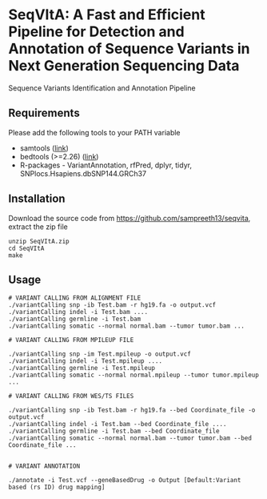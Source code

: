 # SeqVItA: A Fast and Efficient Pipeline for Detection and Annotation of Sequence Variants in Next Generation Sequencing Data

Sequence Variants Identification and Annotation Pipeline

## Requirements
Please add the following tools to your PATH variable 
* samtools ([link](https://sourceforge.net/projects/samtools/))
* bedtools (>=2.26) ([link](http://bedtools.readthedocs.org/en/latest/content/installation.html))
* R-packages - VariantAnnotation, rfPred, dplyr, tidyr, SNPlocs.Hsapiens.dbSNP144.GRCh37

## Installation
Download the source code from https://github.com/sampreeth13/seqvita, extract the zip file

```
unzip SeqVItA.zip
cd SeqVItA
make 
```
## Usage

```
# VARIANT CALLING FROM ALIGNMENT FILE
./variantCalling snp -ib Test.bam -r hg19.fa -o output.vcf
./variantCalling indel -i Test.bam ....
./variantCalling germline -i Test.bam
./variantCalling somatic --normal normal.bam --tumor tumor.bam ...

# VARIANT CALLING FROM MPILEUP FILE

./variantCalling snp -im Test.mpileup -o output.vcf
./variantCalling indel -i Test.mpileup ....
./variantCalling germline -i Test.mpileup
./variantCalling somatic --normal normal.mpileup --tumor tumor.mpileup ...

# VARIANT CALLING FROM WES/TS FILES

./variantCalling snp -ib Test.bam -r hg19.fa --bed Coordinate_file -o output.vcf
./variantCalling indel -i Test.bam --bed Coordinate_file ....
./variantCalling germline -i Test.bam --bed Coordinate_file
./variantCalling somatic --normal normal.bam --tumor tumor.bam --bed Coordinate_file ...


# VARIANT ANNOTATION

./annotate -i Test.vcf --geneBasedDrug -o Output [Default:Variant based (rs ID) drug mapping]

```

